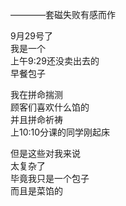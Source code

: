 

————套磁失败有感而作  

9月29号了  
我是一个  
上午9:29还没卖出去的  
早餐包子  
  
我在拼命揣测  
顾客们喜欢什么馅的  
并且拼命祈祷  
上10:10分课的同学刚起床  
  
但是这些对我来说  
太复杂了  
毕竟我只是一个包子  
而且是菜馅的  
